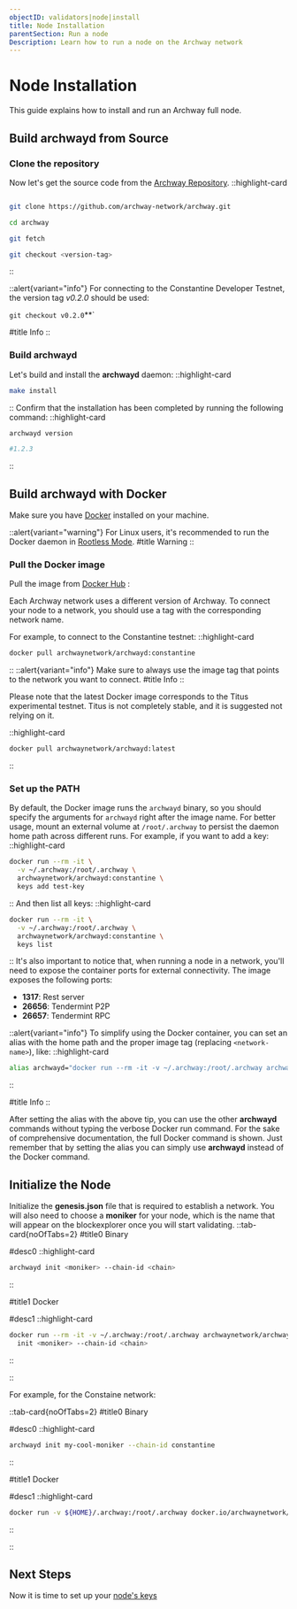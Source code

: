 ```yaml
---
objectID: validators|node|install
title: Node Installation
parentSection: Run a node
Description: Learn how to run a node on the Archway network
---
```



# Node Installation

This guide explains how to install and run an Archway full node.


## Build archwayd from Source


### Clone the repository
Now let's get the source code from the <a href="https://github.com/archway-network/archway" target="_blank">Archway Repository</a>.
::highlight-card

```bash

git clone https://github.com/archway-network/archway.git

cd archway

git fetch

git checkout <version-tag>

```

::

::alert{variant="info"}
For connecting to the Constantine Developer Testnet, the version tag *v0.2.0* should be used:

`git checkout v0.2.0`**`

#title
Info
::

### Build archwayd
Let's build and install the **archwayd** daemon:
::highlight-card

```bash
make install
```

::
Confirm that the installation has been completed by running the following command:
::highlight-card

```bash
archwayd version

#1.2.3
```

::



## Build archwayd with Docker

Make sure you have <a href="https://docs.docker.com/get-docker" target="_blank" title="Install Docker">Docker</a> installed on your machine. 


::alert{variant="warning"}
For Linux users, it's recommended to run the Docker daemon in <a href="https://docs.docker.com/engine/security/rootless/" target="_blank" title="Docker Rootless mode">Rootless Mode</a>.
#title
Warning
::



### Pull the Docker image

Pull the image from <a href="https://hub.docker.com/r/archwaynetwork/archwayd" target="_blank">Docker Hub</a>
:

Each Archway network uses a different version of Archway. To connect your node to a network, you should use a tag with the corresponding network name.



 For example, to connect to the Constantine testnet:
::highlight-card

```bash
docker pull archwaynetwork/archwayd:constantine
```

::
::alert{variant="info"}
Make sure to always use the image tag that points to the network you want to connect.
#title
Info
::


Please note that the latest Docker image corresponds to the Titus experimental testnet. Titus is not completely stable, and it is suggested not relying on it.

::highlight-card

```bash
docker pull archwaynetwork/archwayd:latest
```

::

### Set up the PATH


By default, the Docker image runs the `archwayd` binary, so you should specify the arguments for `archwayd` right after the image name. For better usage, mount an external volume at `/root/.archway` to persist the daemon home path across different runs. For example, if you want to add a key:
::highlight-card

```bash
docker run --rm -it \
  -v ~/.archway:/root/.archway \
  archwaynetwork/archwayd:constantine \
  keys add test-key
```

::
And then list all keys:
::highlight-card

```bash
docker run --rm -it \
  -v ~/.archway:/root/.archway \
  archwaynetwork/archwayd:constantine \
  keys list
```

::
It's also important to notice that, when running a node in a network, you'll need to expose the container ports for external connectivity. The image exposes the following ports:

- **1317**: Rest server
- **26656**: Tendermint P2P
- **26657**: Tendermint RPC

::alert{variant="info"}
To simplify using the Docker container, you can set an alias with the home path and the proper image tag (replacing `<network-name>`), like:
::highlight-card

```bash
alias archwayd="docker run --rm -it -v ~/.archway:/root/.archway archwaynetwork/archwayd:<network-name>"
```

::

#title
Info
::

After setting the alias with the above tip, you can use the other **archwayd** commands without typing the verbose Docker run command.
For the sake of comprehensive documentation, the full Docker command is shown. Just remember that by setting the alias you can simply use **archwayd** instead of the Docker command.






## Initialize the Node


Initialize the **genesis.json** file that is required to establish a network.
You will also need to choose a **moniker** for your node, which is the name that will appear on the blockexplorer once you will start validating.
::tab-card{noOfTabs=2}
#title0
Binary

#desc0
::highlight-card

```bash
archwayd init <moniker> --chain-id <chain>
```

::

#title1
Docker

#desc1
::highlight-card

```bash
docker run --rm -it -v ~/.archway:/root/.archway archwaynetwork/archwayd:$NETWORK_NAME \
  init <moniker> --chain-id <chain>
```

::

::

For example, for the Constaine network:

::tab-card{noOfTabs=2}
#title0
Binary

#desc0
::highlight-card

```bash
archwayd init my-cool-moniker --chain-id constantine
```

::

#title1
Docker

#desc1
::highlight-card

```bash
docker run -v ${HOME}/.archway:/root/.archway docker.io/archwaynetwork/archwayd:constantine  init my-cool-moniker --chain-id constantine-2
```

::

::


<!-- ## Starting the Node

Starting a node now will give you an error message like the one below. This is because at least one validator node must be connected for the network to run.
::highlight-card

```bash
archwayd start

Error: error during handshake: error on replay: validator set is nil in genesis and still empty after InitChain
```

::
THIS SECTION IS CONFUSING
-->
## Next Steps

Now it is time to set up your [node's keys](keys.md)

